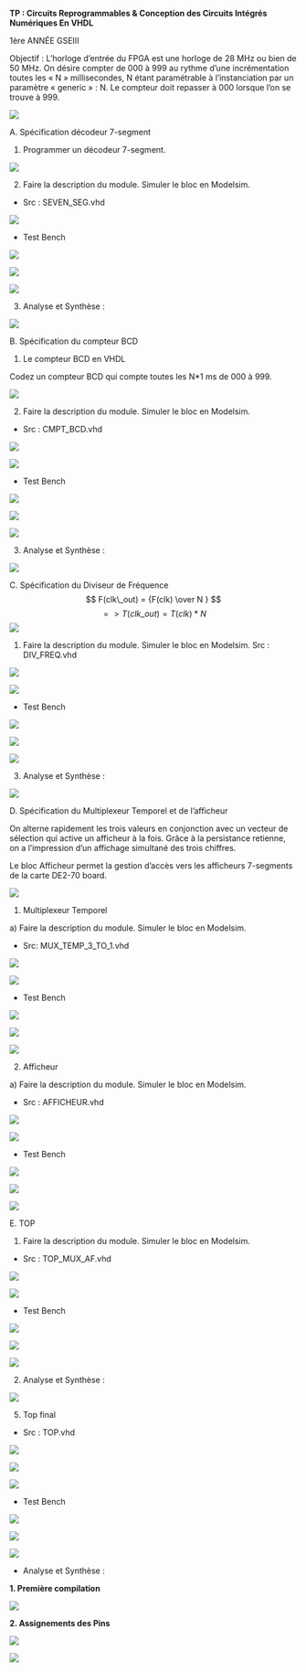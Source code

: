 

**TP : Circuits  Reprogrammables  &  Conception  des Circuits  Intégrés Numériques En  VHDL**

1ère ANNÉE GSEIII 


Objectif : L’horloge d’entrée du FPGA est une horloge de 28 MHz ou bien de 50 MHz. On désire compter de 000 à 999 au rythme d’une incrémentation toutes les « N » millisecondes, N étant paramétrable à l’instanciation par un paramètre « generic » : N. Le compteur doit repasser à 000 lorsque l’on se trouve à 999. 

![](Readme.md/Aspose.Words.754d4f65-d59a-4246-b73b-d73fa15e860e.004.jpeg)

A. Spécification décodeur 7-segment 

1) Programmer un décodeur 7-segment. 

![](Readme.md/Aspose.Words.754d4f65-d59a-4246-b73b-d73fa15e860e.005.png)

2) Faire la description du module. Simuler le bloc en Modelsim. 
- Src : SEVEN\_SEG.vhd 

![](Readme.md/Aspose.Words.754d4f65-d59a-4246-b73b-d73fa15e860e.006.jpeg)

- Test Bench  

![](Readme.md/Aspose.Words.754d4f65-d59a-4246-b73b-d73fa15e860e.007.png)

![](Readme.md/Aspose.Words.754d4f65-d59a-4246-b73b-d73fa15e860e.008.png)

![](Readme.md/Aspose.Words.754d4f65-d59a-4246-b73b-d73fa15e860e.009.png)

3) Analyse et Synthèse :  

![](Readme.md/Aspose.Words.754d4f65-d59a-4246-b73b-d73fa15e860e.011.png)

B. Spécification du compteur BCD 

1) Le compteur BCD en VHDL 

Codez un compteur BCD qui compte toutes les N\*1 ms de 000 à 999. 

![](Readme.md/Aspose.Words.754d4f65-d59a-4246-b73b-d73fa15e860e.012.png)

2) Faire la description du module. Simuler le bloc en Modelsim. 
- Src :  CMPT\_BCD.vhd 

![](Readme.md/Aspose.Words.754d4f65-d59a-4246-b73b-d73fa15e860e.013.png)

![](Readme.md/Aspose.Words.754d4f65-d59a-4246-b73b-d73fa15e860e.014.jpeg)

- Test Bench  

![](Readme.md/Aspose.Words.754d4f65-d59a-4246-b73b-d73fa15e860e.015.png)

![](Readme.md/Aspose.Words.754d4f65-d59a-4246-b73b-d73fa15e860e.016.jpeg)

![](Readme.md/Aspose.Words.754d4f65-d59a-4246-b73b-d73fa15e860e.017.png)


3) Analyse et Synthèse : 

![](Readme.md/Aspose.Words.754d4f65-d59a-4246-b73b-d73fa15e860e.019.jpeg)

C. Spécification du Diviseur de Fréquence  
$$
F(clk\_out) = {F(clk) \over N }
$$
$$
 =>T(clk\_out) = T(clk) * N 
 $$
![](Readme.md/Aspose.Words.754d4f65-d59a-4246-b73b-d73fa15e860e.020.png)

1) Faire la description du module. Simuler le bloc en Modelsim. Src : DIV\_FREQ.vhd 

![](Readme.md/Aspose.Words.754d4f65-d59a-4246-b73b-d73fa15e860e.021.png)

![](Readme.md/Aspose.Words.754d4f65-d59a-4246-b73b-d73fa15e860e.022.jpeg)

- Test Bench 

![](Readme.md/Aspose.Words.754d4f65-d59a-4246-b73b-d73fa15e860e.023.png)

![](Readme.md/Aspose.Words.754d4f65-d59a-4246-b73b-d73fa15e860e.024.jpeg)

![](Readme.md/Aspose.Words.754d4f65-d59a-4246-b73b-d73fa15e860e.025.png)



3) Analyse et Synthèse : 

![](Readme.md/Aspose.Words.754d4f65-d59a-4246-b73b-d73fa15e860e.027.jpeg)

D. Spécification du Multiplexeur Temporel et de l’afficheur 

On alterne rapidement les trois valeurs en conjonction avec un vecteur de sélection qui active un afficheur à la fois. Grâce à la persistance retienne, on a l’impression d’un affichage simultané des trois chiffres. 

Le bloc Afficheur permet la gestion d’accès vers les afficheurs 7-segments de la carte DE2-70 board. 

![](Readme.md/Aspose.Words.754d4f65-d59a-4246-b73b-d73fa15e860e.028.png)

1. Multiplexeur Temporel 

a)  Faire la description du module. Simuler le bloc en Modelsim. 

- Src: MUX\_TEMP\_3\_TO\_1.vhd 

![](Readme.md/Aspose.Words.754d4f65-d59a-4246-b73b-d73fa15e860e.029.png)

![](Readme.md/Aspose.Words.754d4f65-d59a-4246-b73b-d73fa15e860e.030.jpeg)

- Test Bench 

![](Readme.md/Aspose.Words.754d4f65-d59a-4246-b73b-d73fa15e860e.031.jpeg)

![](Readme.md/Aspose.Words.754d4f65-d59a-4246-b73b-d73fa15e860e.032.jpeg)

![](Readme.md/Aspose.Words.754d4f65-d59a-4246-b73b-d73fa15e860e.033.png)



2. Afficheur  

a)  Faire la description du module. Simuler le bloc en Modelsim. 

- Src : AFFICHEUR.vhd 

![](Readme.md/Aspose.Words.754d4f65-d59a-4246-b73b-d73fa15e860e.035.png)

![](Readme.md/Aspose.Words.754d4f65-d59a-4246-b73b-d73fa15e860e.036.png)

- Test Bench 

![](Readme.md/Aspose.Words.754d4f65-d59a-4246-b73b-d73fa15e860e.037.png)

![](Readme.md/Aspose.Words.754d4f65-d59a-4246-b73b-d73fa15e860e.038.jpeg)

![](Aspose.Words.754d4f65-d59a-4246-b73b-d73fa15e860e.039.png)


E. TOP  
1) Faire la description du module. Simuler le bloc en Modelsim. 
- Src : TOP\_MUX\_AF.vhd 

![](Readme.md/Aspose.Words.754d4f65-d59a-4246-b73b-d73fa15e860e.041.png)

![](Readme.md/Aspose.Words.754d4f65-d59a-4246-b73b-d73fa15e860e.042.jpeg)

- Test Bench 

![](Readme.md/Aspose.Words.754d4f65-d59a-4246-b73b-d73fa15e860e.043.jpeg)

![](Readme.md/Aspose.Words.754d4f65-d59a-4246-b73b-d73fa15e860e.044.jpeg)

![](Readme.md/Aspose.Words.754d4f65-d59a-4246-b73b-d73fa15e860e.045.png)


2) Analyse et Synthèse :  

![](Readme.md/Aspose.Words.754d4f65-d59a-4246-b73b-d73fa15e860e.047.png)

5. Top final 
- Src : TOP.vhd 

![](Readme.md/Aspose.Words.754d4f65-d59a-4246-b73b-d73fa15e860e.048.jpeg)

![](Readme.md/Aspose.Words.754d4f65-d59a-4246-b73b-d73fa15e860e.049.jpeg)

![](Readme.md/Aspose.Words.754d4f65-d59a-4246-b73b-d73fa15e860e.050.jpeg)

- Test Bench 

![](Readme.md/Aspose.Words.754d4f65-d59a-4246-b73b-d73fa15e860e.051.jpeg)

![](Readme.md/Aspose.Words.754d4f65-d59a-4246-b73b-d73fa15e860e.052.png)

![](Readme.md/Aspose.Words.754d4f65-d59a-4246-b73b-d73fa15e860e.053.png)


- Analyse et Synthèse : 

**1. Première compilation**

![](./Quartus/Aspose.Words.18bec712-d544-4186-b812-39d7fd4f1ab3.002.png)


**2. Assignements des Pins**

![](./Quartus/Aspose.Words.18bec712-d544-4186-b812-39d7fd4f1ab3.003.png)



![](Readme.md/Aspose.Words.754d4f65-d59a-4246-b73b-d73fa15e860e.055.png)
